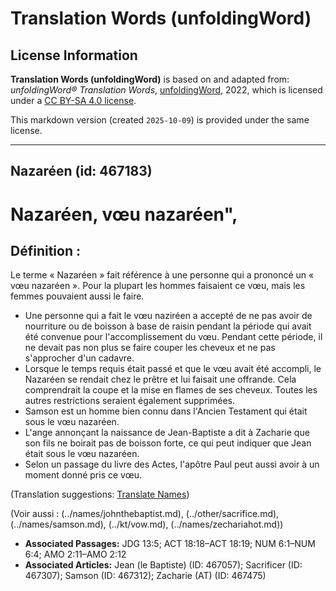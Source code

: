 # Translation Words (unfoldingWord)

## License Information

**Translation Words (unfoldingWord)** is based on and adapted from: _unfoldingWord® Translation Words_, [unfoldingWord](https://unfoldingword.org/utw), 2022, which is licensed under a [CC BY-SA 4.0 license](https://creativecommons.org/licenses/by-sa/4.0/legalcode.en).

This markdown version (created `2025-10-09`) is provided under the same license.



--------------------------------

## Nazaréen (id: 467183)

Nazaréen, vœu nazaréen",
========================

Définition :
------------

Le terme « Nazaréen » fait référence à une personne qui a prononcé un « vœu nazaréen ». Pour la plupart les hommes faisaient ce vœu, mais les femmes pouvaient aussi le faire.

* Une personne qui a fait le vœu naziréen a accepté de ne pas avoir de nourriture ou de boisson à base de raisin pendant la période qui avait été convenue pour l'accomplissement du vœu. Pendant cette période, il ne devait pas non plus se faire couper les cheveux et ne pas s'approcher d'un cadavre.
* Lorsque le temps requis était passé et que le vœu avait été accompli, le Nazaréen se rendait chez le prêtre et lui faisait une offrande. Cela comprendrait la coupe et la mise en flames de ses cheveux. Toutes les autres restrictions seraient également supprimées.
* Samson est un homme bien connu dans l'Ancien Testament qui était sous le vœu nazaréen.
* L'ange annonçant la naissance de Jean\-Baptiste a dit à Zacharie que son fils ne boirait pas de boisson forte, ce qui peut indiquer que Jean était sous le vœu nazaréen.
* Selon un passage du livre des Actes, l'apôtre Paul peut aussi avoir à un moment donné pris ce vœu.

(Translation suggestions: [Translate Names](rc://en/ta/man/translate/translate-names))

(Voir aussi : (../names/johnthebaptist.md), (../other/sacrifice.md), (../names/samson.md), (../kt/vow.md), (../names/zechariahot.md))

* **Associated Passages:** JDG 13:5; ACT 18:18–ACT 18:19; NUM 6:1–NUM 6:4; AMO 2:11–AMO 2:12
* **Associated Articles:** Jean (le Baptiste) (ID: 467057); Sacrificer (ID: 467307); Samson (ID: 467312); Zacharie (AT) (ID: 467475)


